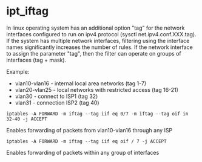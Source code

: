 # ipt_iftag
In linux operating system has an additional option "tag" for the network interfaces configured to run on ipv4 protocol (sysctl net.ipv4.conf.XXX.tag).
If the system has multiple network interfaces, filtering using the interface names significantly increases the number of rules.
If the network interface to assign the parameter "tag", then the filter can operate on groups of interfaces (tag + mask).

Example:

* vlan10-vlan16 - internal local area networks (tag 1-7)
* vlan20-vlan25 - local networks with restricted access (tag 16-21)
* vlan30 - connect to ISP1 (tag 32)
* vlan31 - connection ISP2 (tag 40)

`iptables -A FORWARD -m iftag --tag iif eq 0/7 -m iftag --tag oif in 32-40 -j ACCEPT`

Enables forwarding of packets from vlan10-vlan16 through any ISP

`iptables -A FORWARD -m iftag --tag iif eq oif / 7 -j ACCEPT`

Enables forwarding of packets within any group of interfaces
